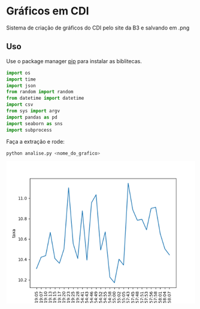 # Gráficos em CDI

Sistema de criação de gráficos do CDI pelo site da B3 e salvando em .png

## Uso

Use o package manager [pip](https://pip.pypa.io/en/stable/) para instalar as biblitecas.

```python
import os
import time
import json
from random import random
from datetime import datetime
import csv
from sys import argv
import pandas as pd
import seaborn as sns
import subprocess

```
Faça a extração e rode:
```python
python analise.py <nome_do_grafico>
```

<img src="cdi_teste.png">
